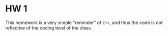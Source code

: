# HW 1

This homework is a very simple "reminder" of `C++`, and thus the code is not reflective of the coding level of the class. 

